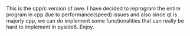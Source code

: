 This is the cpp/c version of awe.
I have decided to reprogram the entire program in cpp due to performance(speed) issues and also since qt is majorly cpp, we can do implement some functionalities that can really be 
hard to implement in pyside6.
Enjoy.

